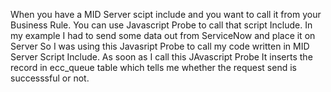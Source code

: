 When you have a MID Server scipt include and you want to call it from your Business Rule. 
You can use Javascript Probe to call that script Include. In my example I had to send some data out from ServiceNow and place it on Server
So I was using this Javasript Probe to call my code written in MID Server Script Include. As soon as I call this JAvascript Probe
It inserts the record in ecc_queue table which tells me whether the request send is successsful or not.
